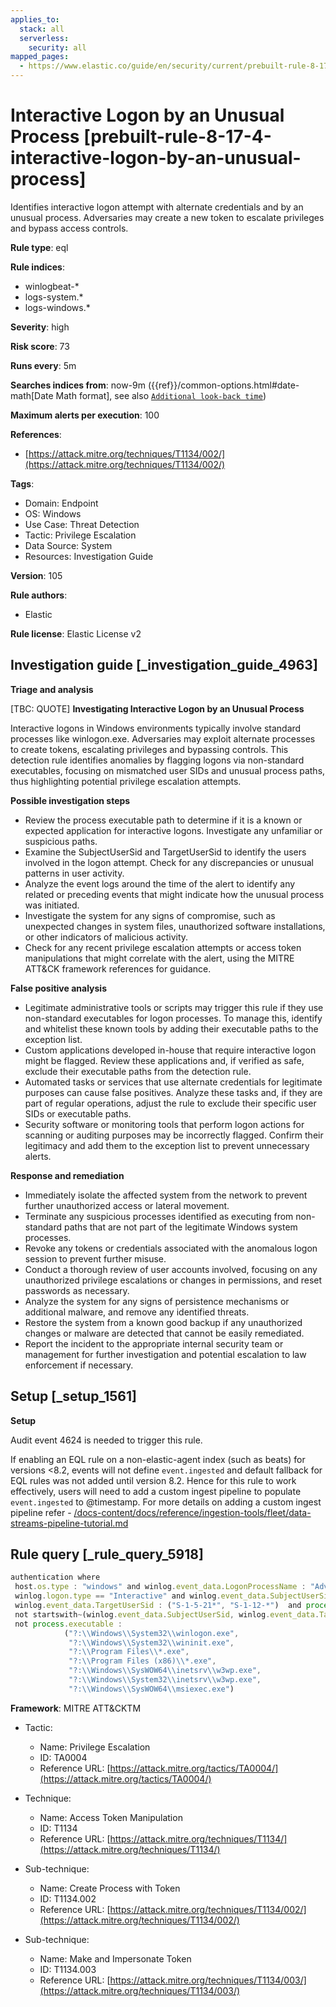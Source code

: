 ```yaml
---
applies_to:
  stack: all
  serverless:
    security: all
mapped_pages:
  - https://www.elastic.co/guide/en/security/current/prebuilt-rule-8-17-4-interactive-logon-by-an-unusual-process.html
---
```


# Interactive Logon by an Unusual Process [prebuilt-rule-8-17-4-interactive-logon-by-an-unusual-process]

Identifies interactive logon attempt with alternate credentials and by an unusual process. Adversaries may create a new token to escalate privileges and bypass access controls.

**Rule type**: eql

**Rule indices**:

* winlogbeat-*
* logs-system.*
* logs-windows.*

**Severity**: high

**Risk score**: 73

**Runs every**: 5m

**Searches indices from**: now-9m ({{ref}}/common-options.html#date-math[Date Math format], see also [`Additional look-back time`](docs-content://solutions/security/detect-and-alert/create-detection-rule.md#rule-schedule))

**Maximum alerts per execution**: 100

**References**:

* [https://attack.mitre.org/techniques/T1134/002/](https://attack.mitre.org/techniques/T1134/002/)

**Tags**:

* Domain: Endpoint
* OS: Windows
* Use Case: Threat Detection
* Tactic: Privilege Escalation
* Data Source: System
* Resources: Investigation Guide

**Version**: 105

**Rule authors**:

* Elastic

**Rule license**: Elastic License v2

## Investigation guide [_investigation_guide_4963]

**Triage and analysis**

[TBC: QUOTE]
**Investigating Interactive Logon by an Unusual Process**

Interactive logons in Windows environments typically involve standard processes like winlogon.exe. Adversaries may exploit alternate processes to create tokens, escalating privileges and bypassing controls. This detection rule identifies anomalies by flagging logons via non-standard executables, focusing on mismatched user SIDs and unusual process paths, thus highlighting potential privilege escalation attempts.

**Possible investigation steps**

* Review the process executable path to determine if it is a known or expected application for interactive logons. Investigate any unfamiliar or suspicious paths.
* Examine the SubjectUserSid and TargetUserSid to identify the users involved in the logon attempt. Check for any discrepancies or unusual patterns in user activity.
* Analyze the event logs around the time of the alert to identify any related or preceding events that might indicate how the unusual process was initiated.
* Investigate the system for any signs of compromise, such as unexpected changes in system files, unauthorized software installations, or other indicators of malicious activity.
* Check for any recent privilege escalation attempts or access token manipulations that might correlate with the alert, using the MITRE ATT&CK framework references for guidance.

**False positive analysis**

* Legitimate administrative tools or scripts may trigger this rule if they use non-standard executables for logon processes. To manage this, identify and whitelist these known tools by adding their executable paths to the exception list.
* Custom applications developed in-house that require interactive logon might be flagged. Review these applications and, if verified as safe, exclude their executable paths from the detection rule.
* Automated tasks or services that use alternate credentials for legitimate purposes can cause false positives. Analyze these tasks and, if they are part of regular operations, adjust the rule to exclude their specific user SIDs or executable paths.
* Security software or monitoring tools that perform logon actions for scanning or auditing purposes may be incorrectly flagged. Confirm their legitimacy and add them to the exception list to prevent unnecessary alerts.

**Response and remediation**

* Immediately isolate the affected system from the network to prevent further unauthorized access or lateral movement.
* Terminate any suspicious processes identified as executing from non-standard paths that are not part of the legitimate Windows system processes.
* Revoke any tokens or credentials associated with the anomalous logon session to prevent further misuse.
* Conduct a thorough review of user accounts involved, focusing on any unauthorized privilege escalations or changes in permissions, and reset passwords as necessary.
* Analyze the system for any signs of persistence mechanisms or additional malware, and remove any identified threats.
* Restore the system from a known good backup if any unauthorized changes or malware are detected that cannot be easily remediated.
* Report the incident to the appropriate internal security team or management for further investigation and potential escalation to law enforcement if necessary.


## Setup [_setup_1561]

**Setup**

Audit event 4624 is needed to trigger this rule.

If enabling an EQL rule on a non-elastic-agent index (such as beats) for versions <8.2, events will not define `event.ingested` and default fallback for EQL rules was not added until version 8.2. Hence for this rule to work effectively, users will need to add a custom ingest pipeline to populate `event.ingested` to @timestamp. For more details on adding a custom ingest pipeline refer - [/docs-content/docs/reference/ingestion-tools/fleet/data-streams-pipeline-tutorial.md](docs-content://reference/ingestion-tools/fleet/data-streams-pipeline-tutorial.md)


## Rule query [_rule_query_5918]

```js
authentication where
 host.os.type : "windows" and winlog.event_data.LogonProcessName : "Advapi*" and
 winlog.logon.type == "Interactive" and winlog.event_data.SubjectUserSid : ("S-1-5-21*", "S-1-12-*") and
 winlog.event_data.TargetUserSid : ("S-1-5-21*", "S-1-12-*")  and process.executable : "C:\\*" and
 not startswith~(winlog.event_data.SubjectUserSid, winlog.event_data.TargetUserSid) and
 not process.executable :
            ("?:\\Windows\\System32\\winlogon.exe",
             "?:\\Windows\\System32\\wininit.exe",
             "?:\\Program Files\\*.exe",
             "?:\\Program Files (x86)\\*.exe",
             "?:\\Windows\\SysWOW64\\inetsrv\\w3wp.exe",
             "?:\\Windows\\System32\\inetsrv\\w3wp.exe",
             "?:\\Windows\\SysWOW64\\msiexec.exe")
```

**Framework**: MITRE ATT&CKTM

* Tactic:

    * Name: Privilege Escalation
    * ID: TA0004
    * Reference URL: [https://attack.mitre.org/tactics/TA0004/](https://attack.mitre.org/tactics/TA0004/)

* Technique:

    * Name: Access Token Manipulation
    * ID: T1134
    * Reference URL: [https://attack.mitre.org/techniques/T1134/](https://attack.mitre.org/techniques/T1134/)

* Sub-technique:

    * Name: Create Process with Token
    * ID: T1134.002
    * Reference URL: [https://attack.mitre.org/techniques/T1134/002/](https://attack.mitre.org/techniques/T1134/002/)

* Sub-technique:

    * Name: Make and Impersonate Token
    * ID: T1134.003
    * Reference URL: [https://attack.mitre.org/techniques/T1134/003/](https://attack.mitre.org/techniques/T1134/003/)



